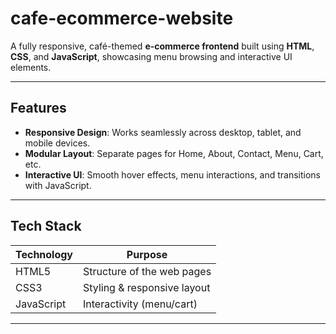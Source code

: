 # cafe-ecommerce-website
A fully responsive, café-themed **e-commerce frontend** built using **HTML**, **CSS**, and **JavaScript**, showcasing menu browsing and interactive UI elements.

---

##  Features
- **Responsive Design**: Works seamlessly across desktop, tablet, and mobile devices.
- **Modular Layout**: Separate pages for Home, About, Contact, Menu, Cart, etc.
- **Interactive UI**: Smooth hover effects, menu interactions, and transitions with JavaScript.

---

##  Tech Stack
| Technology | Purpose                      |
|------------|------------------------------|
| HTML5      | Structure of the web pages   |
| CSS3       | Styling & responsive layout  |
| JavaScript | Interactivity (menu/cart)    |

---



